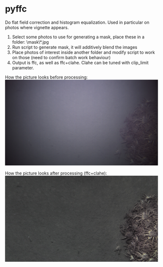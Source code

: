 # pyffc

Do flat field correction and histogram equalization. Used in particular on photos where vignette appears.

1. Select some photos to use for generating a mask, place these in a folder: \mask\\*.jpg
2. Run script to generate mask, it will additively blend the images
3. Place photos of interest inside another folder and modify script to work on those (need to confirm batch work behaviour)
4. Output is ffc, as well as ffc+clahe. Clahe can be tuned with clip_limit parameter.

How the picture looks before processing:
![Before processing](https://github.com/joakimsk/pyffc/blob/main/sample/sample.jpg?raw=true)

How the picture looks after processing (ffc+clahe):
![After processing](https://github.com/joakimsk/pyffc/blob/main/sample/sample_ffc_clahe.jpg?raw=true)
